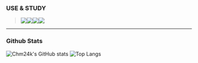 
### __USE & STUDY__
><img src="https://img.shields.io/badge/GMAIL-white?style=for-the-badge&logo=Gmail&logoColor=D22128"><img src="https://img.shields.io/badge/Postype-white?style=for-the-badge&logo=Processing Foundation&logoColor=000000"><img src="https://img.shields.io/badge/PYTHON-white?style=for-the-badge&logo=Python&logoColor=3776AB"><img src="https://img.shields.io/badge/Java-white?style=for-the-badge&logo=Java&logoColor=007396">


***
### __Github Stats__
![Chm24k's GitHub stats](https://github-readme-stats.vercel.app/api?username=chm24k&show_icons=true&theme=jolly)
![Top Langs](https://github-readme-stats.vercel.app/api/top-langs/?username=chm24k&layout=Demo&theme=material-palenight)
